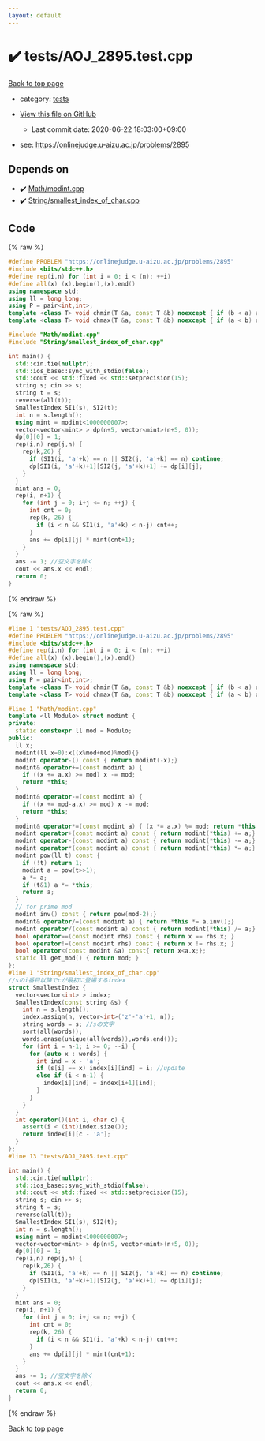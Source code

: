 ```yaml
---
layout: default
---
```


<!-- mathjax config similar to math.stackexchange -->
<script type="text/javascript" async
  src="https://cdnjs.cloudflare.com/ajax/libs/mathjax/2.7.5/MathJax.js?config=TeX-MML-AM_CHTML">
</script>
<script type="text/x-mathjax-config">
  MathJax.Hub.Config({
    TeX: { equationNumbers: { autoNumber: "AMS" }},
    tex2jax: {
      inlineMath: [ ['$','$'] ],
      processEscapes: true
    },
    "HTML-CSS": { matchFontHeight: false },
    displayAlign: "left",
    displayIndent: "2em"
  });
</script>

<script type="text/javascript" src="https://cdnjs.cloudflare.com/ajax/libs/jquery/3.4.1/jquery.min.js"></script>
<script src="https://cdn.jsdelivr.net/npm/jquery-balloon-js@1.1.2/jquery.balloon.min.js" integrity="sha256-ZEYs9VrgAeNuPvs15E39OsyOJaIkXEEt10fzxJ20+2I=" crossorigin="anonymous"></script>
<script type="text/javascript" src="../../assets/js/copy-button.js"></script>
<link rel="stylesheet" href="../../assets/css/copy-button.css" />


# :heavy_check_mark: tests/AOJ_2895.test.cpp

<a href="../../index.html">Back to top page</a>

* category: <a href="../../index.html#b61a6d542f9036550ba9c401c80f00ef">tests</a>
* <a href="{{ site.github.repository_url }}/blob/master/tests/AOJ_2895.test.cpp">View this file on GitHub</a>
    - Last commit date: 2020-06-22 18:03:00+09:00


* see: <a href="https://onlinejudge.u-aizu.ac.jp/problems/2895">https://onlinejudge.u-aizu.ac.jp/problems/2895</a>


## Depends on

* :heavy_check_mark: <a href="../../library/Math/modint.cpp.html">Math/modint.cpp</a>
* :heavy_check_mark: <a href="../../library/String/smallest_index_of_char.cpp.html">String/smallest_index_of_char.cpp</a>


## Code

<a id="unbundled"></a>
{% raw %}
```cpp
#define PROBLEM "https://onlinejudge.u-aizu.ac.jp/problems/2895"
#include <bits/stdc++.h>
#define rep(i,n) for (int i = 0; i < (n); ++i)
#define all(x) (x).begin(),(x).end()
using namespace std;
using ll = long long;
using P = pair<int,int>;
template <class T> void chmin(T &a, const T &b) noexcept { if (b < a) a = b; }
template <class T> void chmax(T &a, const T &b) noexcept { if (a < b) a = b; }

#include "Math/modint.cpp"
#include "String/smallest_index_of_char.cpp"

int main() {
  std::cin.tie(nullptr);
  std::ios_base::sync_with_stdio(false);
  std::cout << std::fixed << std::setprecision(15);
  string s; cin >> s;
  string t = s;
  reverse(all(t));
  SmallestIndex SI1(s), SI2(t);
  int n = s.length();
  using mint = modint<1000000007>;
  vector<vector<mint> > dp(n+5, vector<mint>(n+5, 0));
  dp[0][0] = 1;
  rep(i,n) rep(j,n) {
    rep(k,26) {
      if (SI1(i, 'a'+k) == n || SI2(j, 'a'+k) == n) continue;
      dp[SI1(i, 'a'+k)+1][SI2(j, 'a'+k)+1] += dp[i][j];
    }
  }
  mint ans = 0;
  rep(i, n+1) {
    for (int j = 0; i+j <= n; ++j) {
      int cnt = 0;
      rep(k, 26) {
        if (i < n && SI1(i, 'a'+k) < n-j) cnt++;
      }
      ans += dp[i][j] * mint(cnt+1);
    }
  }
  ans -= 1; //空文字を除く
  cout << ans.x << endl;
  return 0;
}
```
{% endraw %}

<a id="bundled"></a>
{% raw %}
```cpp
#line 1 "tests/AOJ_2895.test.cpp"
#define PROBLEM "https://onlinejudge.u-aizu.ac.jp/problems/2895"
#include <bits/stdc++.h>
#define rep(i,n) for (int i = 0; i < (n); ++i)
#define all(x) (x).begin(),(x).end()
using namespace std;
using ll = long long;
using P = pair<int,int>;
template <class T> void chmin(T &a, const T &b) noexcept { if (b < a) a = b; }
template <class T> void chmax(T &a, const T &b) noexcept { if (a < b) a = b; }

#line 1 "Math/modint.cpp"
template <ll Modulo> struct modint {
private:
  static constexpr ll mod = Modulo;
public:
  ll x;
  modint(ll x=0):x((x%mod+mod)%mod){}
  modint operator-() const { return modint(-x);}
  modint& operator+=(const modint a) {
    if ((x += a.x) >= mod) x -= mod;
    return *this;
  }
  modint& operator-=(const modint a) {
    if ((x += mod-a.x) >= mod) x -= mod;
    return *this;
  }
  modint& operator*=(const modint a) { (x *= a.x) %= mod; return *this;}
  modint operator+(const modint a) const { return modint(*this) += a;}
  modint operator-(const modint a) const { return modint(*this) -= a;}
  modint operator*(const modint a) const { return modint(*this) *= a;}
  modint pow(ll t) const {
    if (!t) return 1;
    modint a = pow(t>>1);
    a *= a;
    if (t&1) a *= *this;
    return a;
  }
  // for prime mod
  modint inv() const { return pow(mod-2);}
  modint& operator/=(const modint a) { return *this *= a.inv();}
  modint operator/(const modint a) const { return modint(*this) /= a;}
  bool operator==(const modint rhs) const { return x == rhs.x; }
  bool operator!=(const modint rhs) const { return x != rhs.x; }
  bool operator<(const modint &a) const{ return x<a.x;};
  static ll get_mod() { return mod; }
};
#line 1 "String/smallest_index_of_char.cpp"
//sのi番目以降でcが最初に登場するindex
struct SmallestIndex {
  vector<vector<int> > index;
  SmallestIndex(const string &s) {
    int n = s.length();
    index.assign(n, vector<int>('z'-'a'+1, n));
    string words = s; //sの文字
    sort(all(words));
    words.erase(unique(all(words)),words.end());
    for (int i = n-1; i >= 0; --i) {
      for (auto x : words) {
        int ind = x - 'a';
        if (s[i] == x) index[i][ind] = i; //update
        else if (i < n-1) {
          index[i][ind] = index[i+1][ind];
        }
      }
    }
  }
  int operator()(int i, char c) {
    assert(i < (int)index.size());
    return index[i][c - 'a'];
  }
};
#line 13 "tests/AOJ_2895.test.cpp"

int main() {
  std::cin.tie(nullptr);
  std::ios_base::sync_with_stdio(false);
  std::cout << std::fixed << std::setprecision(15);
  string s; cin >> s;
  string t = s;
  reverse(all(t));
  SmallestIndex SI1(s), SI2(t);
  int n = s.length();
  using mint = modint<1000000007>;
  vector<vector<mint> > dp(n+5, vector<mint>(n+5, 0));
  dp[0][0] = 1;
  rep(i,n) rep(j,n) {
    rep(k,26) {
      if (SI1(i, 'a'+k) == n || SI2(j, 'a'+k) == n) continue;
      dp[SI1(i, 'a'+k)+1][SI2(j, 'a'+k)+1] += dp[i][j];
    }
  }
  mint ans = 0;
  rep(i, n+1) {
    for (int j = 0; i+j <= n; ++j) {
      int cnt = 0;
      rep(k, 26) {
        if (i < n && SI1(i, 'a'+k) < n-j) cnt++;
      }
      ans += dp[i][j] * mint(cnt+1);
    }
  }
  ans -= 1; //空文字を除く
  cout << ans.x << endl;
  return 0;
}

```
{% endraw %}

<a href="../../index.html">Back to top page</a>

